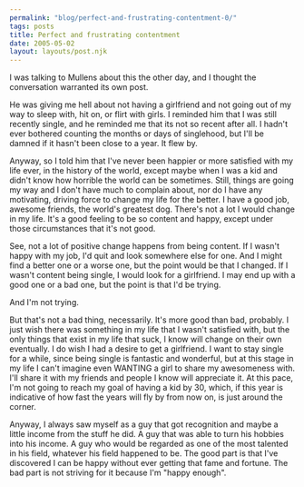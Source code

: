 ```yaml
---
permalink: "blog/perfect-and-frustrating-contentment-0/"
tags: posts
title: Perfect and frustrating contentment
date: 2005-05-02
layout: layouts/post.njk
---
```


I was talking to Mullens about this the other day, and I thought the conversation warranted its own post. 

He was giving me hell about not having a girlfriend and not going out of my way to sleep with, hit on, or flirt with girls. I reminded him that I was still recently single, and he reminded me that its not so recent after all. I hadn't ever bothered counting the months or days of singlehood, but I'll be damned if it hasn't been close to a year. It flew by. 

Anyway, so I told him that I've never been happier or more satisfied with my life ever, in the history of the world, except maybe when I was a kid and didn't know how horrible the world can be sometimes. Still, things are going my way and I don't have much to complain about, nor do I have any motivating, driving force to change my life for the better. I have a good job, awesome friends, the world's greatest dog. There's not a lot I would change in my life. It's a good feeling to be so content and happy, except under those circumstances that it's not good. 

See, not a lot of positive change happens from being content. If I wasn't happy with my job, I'd quit and look somewhere else for one. And I might find a better one or a worse one, but the point would be that I changed. If I wasn't content being single, I would look for a girlfriend. I may end up with a good one or a bad one, but the point is that I'd be trying. 

And I'm not trying. 

But that's not a bad thing, necessarily. It's more good than bad, probably. I just wish there was something in my life that I wasn't satisfied with, but the only things that exist in my life that suck, I know will change on their own eventually. I do wish I had a desire to get a girlfriend. I want to stay single for a while, since being single is fantastic and wonderful, but at this stage in my life I can't imagine even WANTING a girl to share my awesomeness with. I'll share it with my friends and people I know will appreciate it. At this pace, I'm not going to reach my goal of having a kid by 30, which, if this year is indicative of how fast the years will fly by from now on, is just around the corner. 

Anyway, I always saw myself as a guy that got recognition and maybe a little income from the stuff he did. A guy that was able to turn his hobbies into his income. A guy who would be regarded as one of the most talented in his field, whatever his field happened to be. The good part is that I've discovered I can be happy without ever getting that fame and fortune. The bad part is not striving for it because I'm "happy enough".
